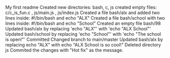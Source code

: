 My first readme
Created new directories: bash, c, js
created empty files: c/c_is_fun.c , js/main.js , js/index.js
Created a file bash/alx and added two lines inside: #!/bin/bash and echo "ALX"
Created a file bash/school with two lines inside: #!/bin/bash and echo "School" 
Created an empty file bash/98
Updated bash/alx by replacing 'echo "ALX"' with 'echo "ALX School"'
Updated bash/school by replacing 'echo "School"' with 'echo "The school is open!"'
Committed
Changed branch to main/master
Updated bash/alx by replacing  echo "ALX" with echo "ALX School is so cool!"
Deleted directory js
Commited the changes with "Hot fix" as the message.
